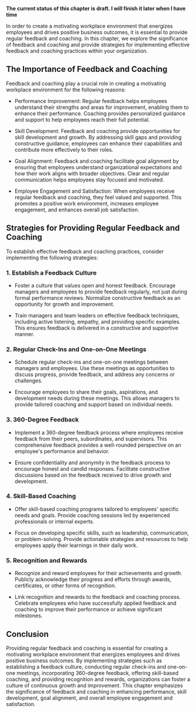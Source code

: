 **The current status of this chapter is draft. I will finish it later when I have time**

In order to create a motivating workplace environment that energizes employees and drives positive business outcomes, it is essential to provide regular feedback and coaching. In this chapter, we explore the significance of feedback and coaching and provide strategies for implementing effective feedback and coaching practices within your organization.

The Importance of Feedback and Coaching
---------------------------------------

Feedback and coaching play a crucial role in creating a motivating workplace environment for the following reasons:

* Performance Improvement: Regular feedback helps employees understand their strengths and areas for improvement, enabling them to enhance their performance. Coaching provides personalized guidance and support to help employees reach their full potential.

* Skill Development: Feedback and coaching provide opportunities for skill development and growth. By addressing skill gaps and providing constructive guidance, employees can enhance their capabilities and contribute more effectively to their roles.

* Goal Alignment: Feedback and coaching facilitate goal alignment by ensuring that employees understand organizational expectations and how their work aligns with broader objectives. Clear and regular communication helps employees stay focused and motivated.

* Employee Engagement and Satisfaction: When employees receive regular feedback and coaching, they feel valued and supported. This promotes a positive work environment, increases employee engagement, and enhances overall job satisfaction.

Strategies for Providing Regular Feedback and Coaching
------------------------------------------------------

To establish effective feedback and coaching practices, consider implementing the following strategies:

### 1. Establish a Feedback Culture

* Foster a culture that values open and honest feedback. Encourage managers and employees to provide feedback regularly, not just during formal performance reviews. Normalize constructive feedback as an opportunity for growth and improvement.

* Train managers and team leaders on effective feedback techniques, including active listening, empathy, and providing specific examples. This ensures feedback is delivered in a constructive and supportive manner.

### 2. Regular Check-Ins and One-on-One Meetings

* Schedule regular check-ins and one-on-one meetings between managers and employees. Use these meetings as opportunities to discuss progress, provide feedback, and address any concerns or challenges.

* Encourage employees to share their goals, aspirations, and development needs during these meetings. This allows managers to provide tailored coaching and support based on individual needs.

### 3. 360-Degree Feedback

* Implement a 360-degree feedback process where employees receive feedback from their peers, subordinates, and supervisors. This comprehensive feedback provides a well-rounded perspective on an employee's performance and behavior.

* Ensure confidentiality and anonymity in the feedback process to encourage honest and candid responses. Facilitate constructive discussions based on the feedback received to drive growth and development.

### 4. Skill-Based Coaching

* Offer skill-based coaching programs tailored to employees' specific needs and goals. Provide coaching sessions led by experienced professionals or internal experts.

* Focus on developing specific skills, such as leadership, communication, or problem-solving. Provide actionable strategies and resources to help employees apply their learnings in their daily work.

### 5. Recognition and Rewards

* Recognize and reward employees for their achievements and growth. Publicly acknowledge their progress and efforts through awards, certificates, or other forms of recognition.

* Link recognition and rewards to the feedback and coaching process. Celebrate employees who have successfully applied feedback and coaching to improve their performance or achieve significant milestones.

Conclusion
----------

Providing regular feedback and coaching is essential for creating a motivating workplace environment that energizes employees and drives positive business outcomes. By implementing strategies such as establishing a feedback culture, conducting regular check-ins and one-on-one meetings, incorporating 360-degree feedback, offering skill-based coaching, and providing recognition and rewards, organizations can foster a culture of continuous growth and improvement. This chapter emphasizes the significance of feedback and coaching in enhancing performance, skill development, goal alignment, and overall employee engagement and satisfaction.
